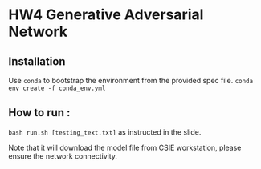 # HW4 Generative Adversarial Network

## Installation
Use `conda` to bootstrap the environment from the provided spec file.
`conda env create -f conda_env.yml`

## How to run :
`bash run.sh [testing_text.txt]` as instructed in the slide.

Note that it will download the model file from CSIE workstation, please ensure the network connectivity.
